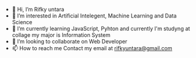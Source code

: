 - 👋 Hi, I’m Rifky untara 
- 👀 I’m interested in Artificial Intelegent, Machine Learning and Data Science
- 🌱 I’m currently learning JavaScript, Pyhton and currently I'm studyng at collage my major is Information System
- 💞️ I’m looking to collaborate on Web Developer 
- 📫 How to reach me 
      Contact my email at rifkyuntara@gmail.com


